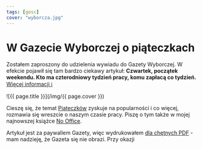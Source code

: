 ```yaml
---
tags: [gosc]
cover: "wyborcza.jpg"
---
```


# W Gazecie Wyborczej o piąteczkach

Zostałem zaproszony do udzielenia wywiadu do Gazety Wyborczej. W efekcie pojawił się tam bardzo ciekawy artykuł: **Czwartek, początek weekendu. Kto ma czterodniowy tydzień pracy, komu zapłacą co tydzień.**
 [Więcej informacji ℹ️](https://wyborcza.pl/duzyformat/7,127290,27662881,czwartek-poczatek-weekendu-kto-ma-czterodniowy-tydzien-pracy.html?disableRedirects=true)

<!--More-->

![{{ page.title }}](/img/{{ page.cover }})

Cieszę się, że temat [Piąteczków](https://piateczek.pl) zyskuje na popularności i co więcej, rozmawia się wreszcie o naszym czasie pracy. Piszę o tym także w mojej najnowszej książce [No Office](https://NoOffice.org/piatek).

Artykuł jest za paywallem Gazety, więc wydrukowałem [dla chętnych PDF](/pdf/wyborcza.pdf) - mam nadzieję, że Gazeta się nie obrazi. Przy okazji 

[n]: https://michael.gratis/nozbe_pl
[np]: https://michael.gratis/nozbepersonal_pl
